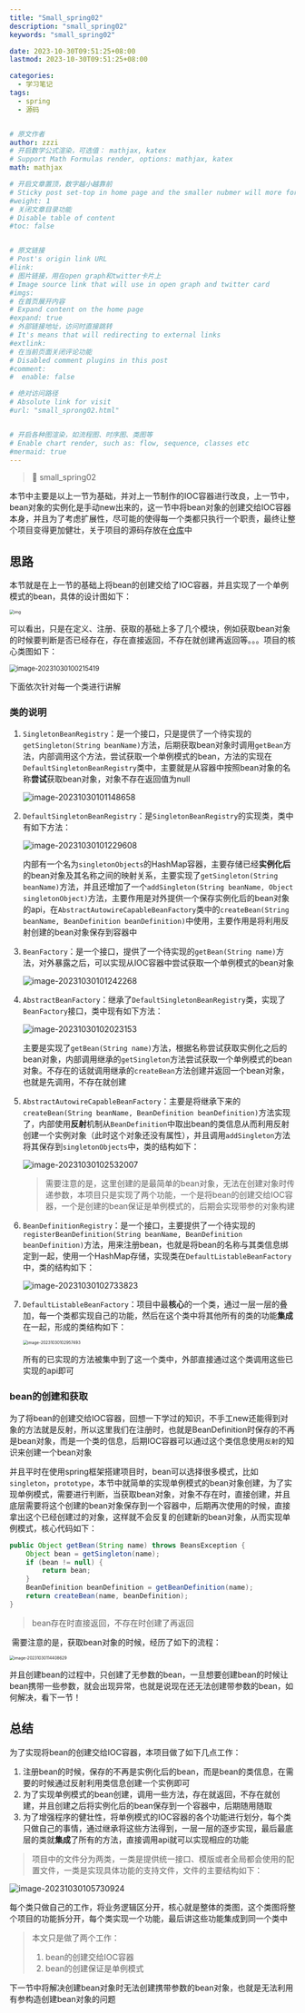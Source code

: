 ```yaml
---
title: "Small_spring02"
description: "small_spring02"
keywords: "small_spring02"

date: 2023-10-30T09:51:25+08:00
lastmod: 2023-10-30T09:51:25+08:00

categories:
  - 学习笔记
tags:
  - spring
  - 源码


# 原文作者
author: zzzi
# 开启数学公式渲染，可选值： mathjax, katex
# Support Math Formulas render, options: mathjax, katex
math: mathjax

# 开启文章置顶，数字越小越靠前
# Sticky post set-top in home page and the smaller nubmer will more forward.
#weight: 1
# 关闭文章目录功能
# Disable table of content
#toc: false


# 原文链接
# Post's origin link URL
#link:
# 图片链接，用在open graph和twitter卡片上
# Image source link that will use in open graph and twitter card
#imgs:
# 在首页展开内容
# Expand content on the home page
#expand: true
# 外部链接地址，访问时直接跳转
# It's means that will redirecting to external links
#extlink:
# 在当前页面关闭评论功能
# Disabled comment plugins in this post
#comment:
#  enable: false

# 绝对访问路径
# Absolute link for visit
#url: "small_sprong02.html"


# 开启各种图渲染，如流程图、时序图、类图等
# Enable chart render, such as: flow, sequence, classes etc
#mermaid: true
---
```


>🤔 small_spring02

本节中主要是以上一节为基础，并对上一节制作的IOC容器进行改良，上一节中，bean对象的实例化是手动new出来的，这一节中将bean对象的创建交给IOC容器本身，并且为了考虑扩展性，尽可能的使得每一个类都只执行一个职责，最终让整个项目变得更加健壮，关于项目的源码存放在[仓库](https://github.com/zzziCode/small-spring)中

<!--more-->

## 思路

本节就是在上一节的基础上将bean的创建交给了IOC容器，并且实现了一个单例模式的bean，具体的设计图如下：

<img src="https://zzzi-img-1313100942.cos.ap-beijing.myqcloud.com/img/202310301326330.png" alt="img" style="zoom:50%;" />

可以看出，只是在定义、注册、获取的基础上多了几个模块，例如获取bean对象的时候要判断是否已经存在，存在直接返回，不存在就创建再返回等。。。项目的核心类图如下：

<img src="https://zzzi-img-1313100942.cos.ap-beijing.myqcloud.com/img/202310301002877.png" alt="image-20231030100215419" style="zoom:80%;" />

下面依次针对每一个类进行讲解

### 类的说明

1. `SingletonBeanRegistry`：是一个接口，只是提供了一个待实现的`getSingleton(String beanName)`方法，后期获取bean对象时调用`getBean`方法，内部调用这个方法，尝试获取一个单例模式的bean，方法的实现在`DefaultSingletonBeanRegistry`类中，主要就是从容器中按照bean对象的名称**尝试**获取bean对象，对象不存在返回值为null

   ![image-20231030101148658](https://zzzi-img-1313100942.cos.ap-beijing.myqcloud.com/img/202310301057545.png)

2. `DefaultSingletonBeanRegistry`：是`SingletonBeanRegistry`的实现类，类中有如下方法：

   ![image-20231030101229608](https://zzzi-img-1313100942.cos.ap-beijing.myqcloud.com/img/202310301057546.png)

   内部有一个名为`singletonObjects`的HashMap容器，主要存储已经**实例化后**的bean对象及其名称之间的映射关系，主要实现了`getSingleton(String beanName)`方法，并且还增加了一个`addSingleton(String beanName, Object singletonObject)`方法，主要作用是对外提供一个保存实例化后的bean对象的api，在`AbstractAutowireCapableBeanFactory`类中的`createBean(String beanName, BeanDefinition beanDefinition)`中使用，主要作用是将利用反射创建的bean对象保存到容器中

3. `BeanFactory`：是一个接口，提供了一个待实现的`getBean(String name)`方法，对外暴露之后，可以实现从IOC容器中尝试获取一个单例模式的bean对象

   ![image-20231030101242268](https://zzzi-img-1313100942.cos.ap-beijing.myqcloud.com/img/202310301057547.png)

4. `AbstractBeanFactory`：继承了`DefaultSingletonBeanRegistry`类，实现了`BeanFactory`接口，类中现有如下方法：

   ![image-20231030102023153](https://zzzi-img-1313100942.cos.ap-beijing.myqcloud.com/img/202310301020694.png)

   主要是实现了`getBean(String name)`方法，根据名称尝试获取实例化之后的 bean对象，内部调用继承的`getSingleton`方法尝试获取一个单例模式的bean对象。不存在的话就调用继承的`createBean`方法创建并返回一个bean对象，也就是先调用，不存在就创建

5. `AbstractAutowireCapableBeanFactory`：主要是将继承下来的`createBean(String beanName, BeanDefinition beanDefinition)`方法实现了，内部使用**反射**机制从`BeanDefinition`中取出bean的类信息从而利用反射创建一个实例对象（此时这个对象还没有属性），并且调用`addSingleton`方法将其保存到`singletonObjects`中，类的结构如下：

   ![image-20231030102532007](https://zzzi-img-1313100942.cos.ap-beijing.myqcloud.com/img/202310301057549.png)

   > 需要注意的是，这里创建的是最简单的bean对象，无法在创建对象时传递参数，本项目只是实现了两个功能，一个是将bean的创建交给IOC容器，一个是创建的bean保证是单例模式的，后期会实现带参的对象构建

6. `BeanDefinitionRegistry`：是一个接口，主要提供了一个待实现的`registerBeanDefinition(String beanName, BeanDefinition beanDefinition)`方法，用来注册bean，也就是将bean的名称与其类信息绑定到一起，使用一个HashMap存储，实现类在`DefaultListableBeanFactory`中，类的结构如下：

   ![image-20231030102733823](https://zzzi-img-1313100942.cos.ap-beijing.myqcloud.com/img/202310301057550.png)

7. `DefaultListableBeanFactory`：项目中最**核心**的一个类，通过一层一层的叠加，每一个类都实现自己的功能，然后在这个类中将其他所有的类的功能**集成**在一起，形成的类结构如下：

   <img src="https://zzzi-img-1313100942.cos.ap-beijing.myqcloud.com/img/202310301057551.png" alt="image-20231030102957493" style="zoom:50%;" />

   所有的已实现的方法被集中到了这一个类中，外部直接通过这个类调用这些已实现的api即可

### bean的创建和获取

​		为了将bean的创建交给IOC容器，回想一下学过的知识，不手工new还能得到对象的方法就是反射，所以这里我们在注册时，也就是BeanDefinition时保存的不再是bean对象，而是一个类的信息，后期IOC容器可以通过这个类信息使用`反射`的知识来创建一个bean对象

​		并且平时在使用spring框架搭建项目时，bean可以选择很多模式，比如`singleton`，`prototype`，本节中就简单的实现单例模式的bean对象创建，为了实现单例模式，需要进行判断，当获取bean对象，对象不存在时，直接创建，并且底层需要将这个创建的bean对象保存到一个容器中，后期再次使用的时候，直接拿出这个已经创建过的对象，这样就不会反复的创建新的bean对象，从而实现单例模式，核心代码如下：

```java
public Object getBean(String name) throws BeansException {
    Object bean = getSingleton(name);
    if (bean != null) {
        return bean;
    }
    BeanDefinition beanDefinition = getBeanDefinition(name);
    return createBean(name, beanDefinition);
}
```

> bean存在时直接返回，不存在时创建了再返回

​		需要注意的是，获取bean对象的时候，经历了如下的流程：

<img src="https://zzzi-img-1313100942.cos.ap-beijing.myqcloud.com/img/202310301144543.png" alt="image-20231030114408629" style="zoom:50%;" />

并且创建bean的过程中，只创建了无参数的bean，一旦想要创建bean的时候让bean携带一些参数，就会出现异常，也就是说现在还无法创建带参数的bean，如何解决，看下一节！

## 总结

为了实现将bean的创建交给IOC容器，本项目做了如下几点工作：

1. 注册bean的时候，保存的不再是实例化后的bean，而是bean的类信息，在需要的时候通过反射利用类信息创建一个实例即可
2. 为了实现单例模式的bean创建，调用一些方法，存在就返回，不存在就创建，并且创建之后将实例化后的bean保存到一个容器中，后期随用随取
3. 为了增强程序的健壮性，将单例模式的IOC容器的各个功能进行划分，每个类只做自己的事情，通过继承将这些方法得到，一层一层的逐步实现，最后最底层的类就**集成**了所有的方法，直接调用api就可以实现相应的功能

> 项目中的文件分为两类，一类是提供统一接口、模版或者全局都会使用的配置文件，一类是实现具体功能的支持文件，文件的主要结构如下：

![image-20231030105730924](https://zzzi-img-1313100942.cos.ap-beijing.myqcloud.com/img/202310301057553.png)

每个类只做自己的工作，将业务逻辑区分开，核心就是整体的类图，这个类图将整个项目的功能拆分开，每个类实现一个功能，最后讲这些功能集成到同一个类中

> 本文只是做了两个工作：
>
> 1. bean的创建交给IOC容器
> 2. bean的创建保证是单例模式

下一节中将解决创建bean对象时无法创建携带参数的bean对象，也就是无法利用有参构造创建bean对象的问题



